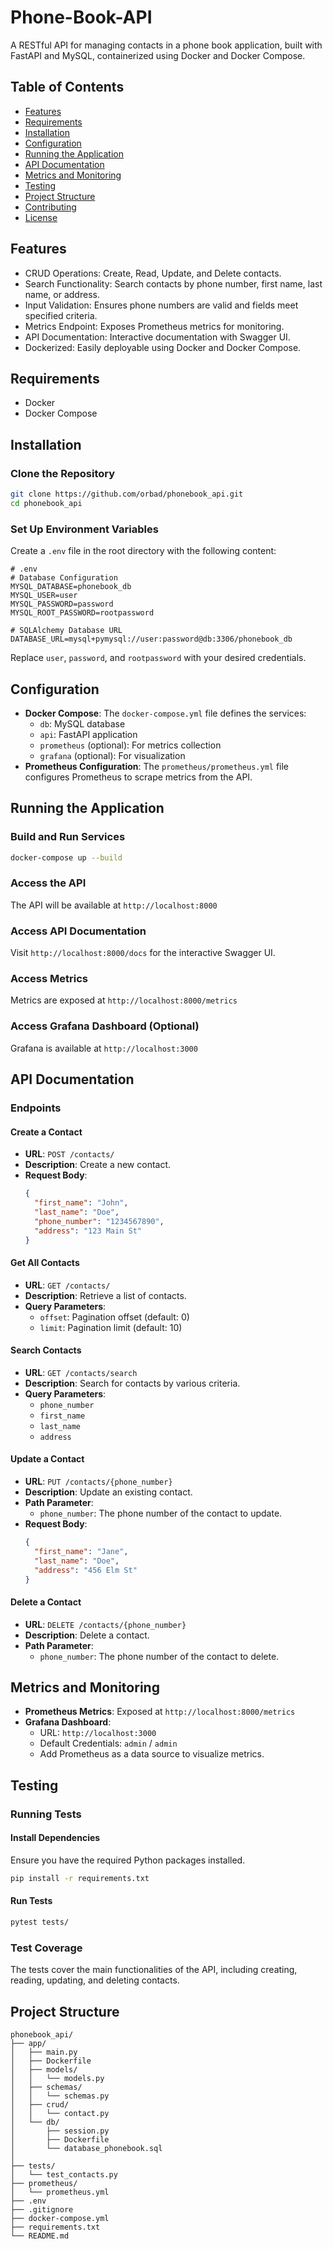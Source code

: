 # Phone-Book-API

A RESTful API for managing contacts in a phone book application, built with FastAPI and MySQL, containerized using Docker and Docker Compose.

## Table of Contents

- [Features](#features)
- [Requirements](#requirements)
- [Installation](#installation)
- [Configuration](#configuration)
- [Running the Application](#running-the-application)
- [API Documentation](#api-documentation)
- [Metrics and Monitoring](#metrics-and-monitoring)
- [Testing](#testing)
- [Project Structure](#project-structure)
- [Contributing](#contributing)
- [License](#license)

## Features

- CRUD Operations: Create, Read, Update, and Delete contacts.
- Search Functionality: Search contacts by phone number, first name, last name, or address.
- Input Validation: Ensures phone numbers are valid and fields meet specified criteria.
- Metrics Endpoint: Exposes Prometheus metrics for monitoring.
- API Documentation: Interactive documentation with Swagger UI.
- Dockerized: Easily deployable using Docker and Docker Compose.

## Requirements

- Docker
- Docker Compose

## Installation

### Clone the Repository

```bash
git clone https://github.com/orbad/phonebook_api.git
cd phonebook_api
```

### Set Up Environment Variables

Create a `.env` file in the root directory with the following content:

```dotenv
# .env
# Database Configuration
MYSQL_DATABASE=phonebook_db
MYSQL_USER=user
MYSQL_PASSWORD=password
MYSQL_ROOT_PASSWORD=rootpassword

# SQLAlchemy Database URL
DATABASE_URL=mysql+pymysql://user:password@db:3306/phonebook_db
```

Replace `user`, `password`, and `rootpassword` with your desired credentials.

## Configuration

- **Docker Compose**: The `docker-compose.yml` file defines the services:
    - `db`: MySQL database
    - `api`: FastAPI application
    - `prometheus` (optional): For metrics collection
    - `grafana` (optional): For visualization
- **Prometheus Configuration**: The `prometheus/prometheus.yml` file configures Prometheus to scrape metrics from the API.

## Running the Application

### Build and Run Services

```bash
docker-compose up --build
```

### Access the API

The API will be available at `http://localhost:8000`

### Access API Documentation

Visit `http://localhost:8000/docs` for the interactive Swagger UI.

### Access Metrics

Metrics are exposed at `http://localhost:8000/metrics`

### Access Grafana Dashboard (Optional)

Grafana is available at `http://localhost:3000`

## API Documentation

### Endpoints

#### Create a Contact

- **URL**: `POST /contacts/`
- **Description**: Create a new contact.
- **Request Body**:
  ```json
  {
    "first_name": "John",
    "last_name": "Doe",
    "phone_number": "1234567890",
    "address": "123 Main St"
  }
  ```

#### Get All Contacts

- **URL**: `GET /contacts/`
- **Description**: Retrieve a list of contacts.
- **Query Parameters**:
    - `offset`: Pagination offset (default: 0)
    - `limit`: Pagination limit (default: 10)

#### Search Contacts

- **URL**: `GET /contacts/search`
- **Description**: Search for contacts by various criteria.
- **Query Parameters**:
    - `phone_number`
    - `first_name`
    - `last_name`
    - `address`

#### Update a Contact

- **URL**: `PUT /contacts/{phone_number}`
- **Description**: Update an existing contact.
- **Path Parameter**:
    - `phone_number`: The phone number of the contact to update.
- **Request Body**:
  ```json
  {
    "first_name": "Jane",
    "last_name": "Doe",
    "address": "456 Elm St"
  }
  ```

#### Delete a Contact

- **URL**: `DELETE /contacts/{phone_number}`
- **Description**: Delete a contact.
- **Path Parameter**:
    - `phone_number`: The phone number of the contact to delete.

## Metrics and Monitoring

- **Prometheus Metrics**: Exposed at `http://localhost:8000/metrics`
- **Grafana Dashboard**:
    - URL: `http://localhost:3000`
    - Default Credentials: `admin` / `admin`
    - Add Prometheus as a data source to visualize metrics.

## Testing

### Running Tests

#### Install Dependencies

Ensure you have the required Python packages installed.

```bash
pip install -r requirements.txt
```

#### Run Tests

```bash
pytest tests/
```

### Test Coverage

The tests cover the main functionalities of the API, including creating, reading, updating, and deleting contacts.

## Project Structure

```
phonebook_api/
├── app/
│   ├── main.py
│   ├── Dockerfile
│   ├── models/
│   │   └── models.py
│   ├── schemas/
│   │   └── schemas.py
│   ├── crud/
│   │   └── contact.py
│   └── db/
│       ├── session.py
│       ├── Dockerfile
│       └── database_phonebook.sql
│    
├── tests/
│   └── test_contacts.py
├── prometheus/
│   └── prometheus.yml
├── .env
├── .gitignore
├── docker-compose.yml
├── requirements.txt
└── README.md
```
